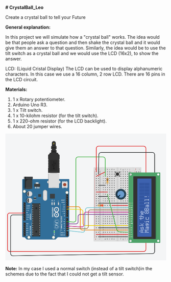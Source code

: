 **# CrystalBall_Leo**

Create a crystal ball to tell your Future

**General explanation:**

In this project we will simulate how a "crystal ball" works. The idea would be that people ask a question and then shake the crystal ball and it would give them an answer to that question. Similarly, the idea would be to use the tilt switch as a crystal ball and we would use the LCD (16x2), to show the answer.

LCD: (Liquid Cristal Display) 
The LCD can be used to display alphanumeric characters. In this case we use a 16 column, 2 row LCD. There are 16 pins in the LCD circuit.

**Materials:**
1.	1 x Rotary potentiometer.
2.	Arduino Uno R3.
3.	1 x Tilt switch.
4.	1 x 10-kilohm resistor (for the tilt switch).
5.	1 x 220-ohm resistor (for the LCD backlight).
6.	About 20 jumper wires.

![SchemeOfTheCircuit](https://github.com/roboticsuic/CrystalBall_Leo/blob/master/Schemes/SCHEMEWITHSWITCH.PNG)


**Note:** In my case I used a normal switch (instead of a tilt switch)in the schemes due to the fact that I could not get a tilt sensor.

